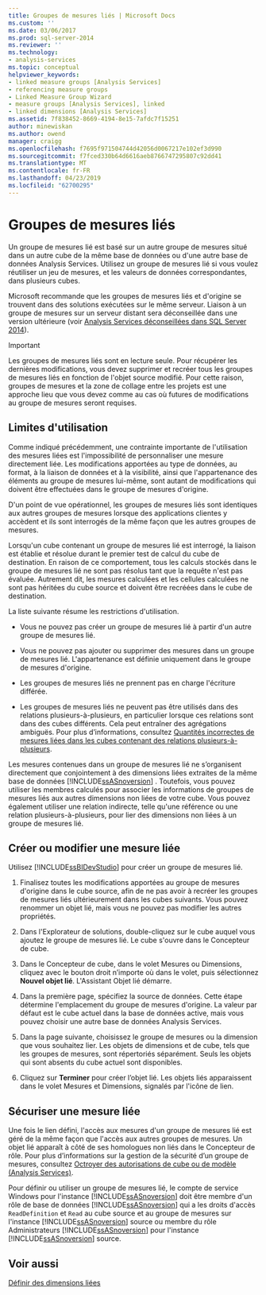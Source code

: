 ```yaml
---
title: Groupes de mesures liés | Microsoft Docs
ms.custom: ''
ms.date: 03/06/2017
ms.prod: sql-server-2014
ms.reviewer: ''
ms.technology:
- analysis-services
ms.topic: conceptual
helpviewer_keywords:
- linked measure groups [Analysis Services]
- referencing measure groups
- Linked Measure Group Wizard
- measure groups [Analysis Services], linked
- linked dimensions [Analysis Services]
ms.assetid: 7f838452-8669-4194-8e15-7afdc7f15251
author: minewiskan
ms.author: owend
manager: craigg
ms.openlocfilehash: f7695f971504744d42056d0067217e102ef3d990
ms.sourcegitcommit: f7fced330b64d6616aeb8766747295807c92dd41
ms.translationtype: MT
ms.contentlocale: fr-FR
ms.lasthandoff: 04/23/2019
ms.locfileid: "62700295"
---
```

# <a name="linked-measure-groups"></a>Groupes de mesures liés
  Un groupe de mesures lié est basé sur un autre groupe de mesures situé dans un autre cube de la même base de données ou d'une autre base de données Analysis Services. Utilisez un groupe de mesures lié si vous voulez réutiliser un jeu de mesures, et les valeurs de données correspondantes, dans plusieurs cubes.  
  
 Microsoft recommande que les groupes de mesures liés et d'origine se trouvent dans des solutions exécutées sur le même serveur. Liaison à un groupe de mesures sur un serveur distant sera déconseillée dans une version ultérieure (voir [Analysis Services déconseillées dans SQL Server 2014](../deprecated-analysis-services-features-in-sql-server-2014.md)).  
  
> [!IMPORTANT]  
>  Les groupes de mesures liés sont en lecture seule. Pour récupérer les dernières modifications, vous devez supprimer et recréer tous les groupes de mesures liés en fonction de l'objet source modifié. Pour cette raison, groupes de mesures et la zone de collage entre les projets est une approche lieu que vous devez comme au cas où futures de modifications au groupe de mesures seront requises.  
  
## <a name="usage-limitations"></a>Limites d'utilisation  
 Comme indiqué précédemment, une contrainte importante de l'utilisation des mesures liées est l'impossibilité de personnaliser une mesure directement liée. Les modifications apportées au type de données, au format, à la liaison de données et à la visibilité, ainsi que l'appartenance des éléments au groupe de mesures lui-même, sont autant de modifications qui doivent être effectuées dans le groupe de mesures d'origine.  
  
 D'un point de vue opérationnel, les groupes de mesures liés sont identiques aux autres groupes de mesures lorsque des applications clientes y accèdent et ils sont interrogés de la même façon que les autres groupes de mesures.  
  
 Lorsqu'un cube contenant un groupe de mesures lié est interrogé, la liaison est établie et résolue durant le premier test de calcul du cube de destination. En raison de ce comportement, tous les calculs stockés dans le groupe de mesures lié ne sont pas résolus tant que la requête n'est pas évaluée. Autrement dit, les mesures calculées et les cellules calculées ne sont pas héritées du cube source et doivent être recréées dans le cube de destination.  
  
 La liste suivante résume les restrictions d'utilisation.  
  
-   Vous ne pouvez pas créer un groupe de mesures lié à partir d'un autre groupe de mesures lié.  
  
-   Vous ne pouvez pas ajouter ou supprimer des mesures dans un groupe de mesures lié. L'appartenance est définie uniquement dans le groupe de mesures d'origine.  
  
-   Les groupes de mesures liés ne prennent pas en charge l'écriture différée.  
  
-   Les groupes de mesures liés ne peuvent pas être utilisés dans des relations plusieurs-à-plusieurs, en particulier lorsque ces relations sont dans des cubes différents. Cela peut entraîner des agrégations ambiguës. Pour plus d’informations, consultez [Quantités incorrectes de mesures liées dans les cubes contenant des relations plusieurs-à-plusieurs](https://social.technet.microsoft.com/wiki/contents/articles/22911.incorrect-amounts-for-linked-measures-in-cubes-containing-many-to-many-relationships-ssas-troubleshooting.aspx).  
  
 Les mesures contenues dans un groupe de mesures lié ne s’organisent directement que conjointement à des dimensions liées extraites de la même base de données [!INCLUDE[ssASnoversion](../../includes/ssasnoversion-md.md)] . Toutefois, vous pouvez utiliser les membres calculés pour associer les informations de groupes de mesures liés aux autres dimensions non liées de votre cube. Vous pouvez également utiliser une relation indirecte, telle qu'une référence ou une relation plusieurs-à-plusieurs, pour lier des dimensions non liées à un groupe de mesures lié.  
  
## <a name="create-or-modify-a-linked-measure"></a>Créer ou modifier une mesure liée  
 Utilisez [!INCLUDE[ssBIDevStudio](../../includes/ssbidevstudio-md.md)] pour créer un groupe de mesures lié.  
  
1.  Finalisez toutes les modifications apportées au groupe de mesures d'origine dans le cube source, afin de ne pas avoir à recréer les groupes de mesures liés ultérieurement dans les cubes suivants. Vous pouvez renommer un objet lié, mais vous ne pouvez pas modifier les autres propriétés.  
  
2.  Dans l'Explorateur de solutions, double-cliquez sur le cube auquel vous ajoutez le groupe de mesures lié. Le cube s'ouvre dans le Concepteur de cube.  
  
3.  Dans le Concepteur de cube, dans le volet Mesures ou Dimensions, cliquez avec le bouton droit n’importe où dans le volet, puis sélectionnez **Nouvel objet lié**. L'Assistant Objet lié démarre.  
  
4.  Dans la première page, spécifiez la source de données. Cette étape détermine l'emplacement du groupe de mesures d'origine. La valeur par défaut est le cube actuel dans la base de données active, mais vous pouvez choisir une autre base de données Analysis Services.  
  
5.  Dans la page suivante, choisissez le groupe de mesures ou la dimension que vous souhaitez lier. Les objets de dimensions et de cube, tels que les groupes de mesures, sont répertoriés séparément. Seuls les objets qui sont absents du cube actuel sont disponibles.  
  
6.  Cliquez sur **Terminer** pour créer l’objet lié. Les objets liés apparaissent dans le volet Mesures et Dimensions, signalés par l'icône de lien.  
  
## <a name="secure-a-linked-measure"></a>Sécuriser une mesure liée  
 Une fois le lien défini, l'accès aux mesures d'un groupe de mesures lié est géré de la même façon que l'accès aux autres groupes de mesures. Un objet lié apparaît à côté de ses homologues non liés dans le Concepteur de rôle. Pour plus d’informations sur la gestion de la sécurité d’un groupe de mesures, consultez [Octroyer des autorisations de cube ou de modèle &#40;Analysis Services&#41;](grant-cube-or-model-permissions-analysis-services.md).  
  
 Pour définir ou utiliser un groupe de mesures lié, le compte de service Windows pour l'instance [!INCLUDE[ssASnoversion](../../includes/ssasnoversion-md.md)] doit être membre d'un rôle de base de données [!INCLUDE[ssASnoversion](../../includes/ssasnoversion-md.md)] qui a les droits d'accès `ReadDefinition` et `Read` au cube source et au groupe de mesures sur l'instance [!INCLUDE[ssASnoversion](../../includes/ssasnoversion-md.md)] source ou membre du rôle Administrateurs [!INCLUDE[ssASnoversion](../../includes/ssasnoversion-md.md)] pour l'instance [!INCLUDE[ssASnoversion](../../includes/ssasnoversion-md.md)] source.  
  
## <a name="see-also"></a>Voir aussi  
 [Définir des dimensions liées](define-linked-dimensions.md)  
  
  
